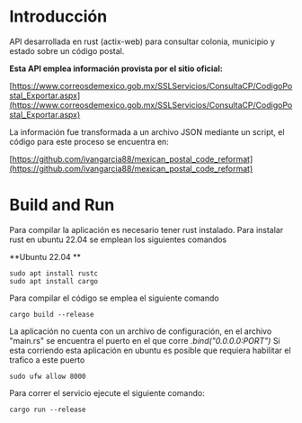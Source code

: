 # Introducción

API desarrollada en rust (actix-web) para consultar colonia, municipio y estado sobre un código postal.

**Esta API emplea información provista por el sitio oficial:**

[https://www.correosdemexico.gob.mx/SSLServicios/ConsultaCP/CodigoPostal_Exportar.aspx](https://www.correosdemexico.gob.mx/SSLServicios/ConsultaCP/CodigoPostal_Exportar.aspx)

La información fue transformada a un archivo JSON mediante un script, el código para este proceso se encuentra en: 

[https://github.com/ivangarcia88/mexican_postal_code_reformat](https://github.com/ivangarcia88/mexican_postal_code_reformat)

# Build and Run

Para compilar la aplicación es necesario tener rust instalado. 
Para instalar rust en ubuntu 22.04 se emplean los siguientes comandos

**Ubuntu 22.04 **

```plaintext
sudo apt install rustc
sudo apt install cargo
```
Para compilar el código se emplea el siguiente comando

```plaintext
cargo build --release
```
La aplicación no cuenta con un archivo de configuración, en el archivo "main.rs" se encuentra el puerto en el que corre _.bind("0.0.0.0:PORT")_
Si esta corriendo esta aplicación en ubuntu es posible que requiera habilitar el trafico a este puerto

```plaintext
sudo ufw allow 8000
```
Para correr el servicio ejecute el siguiente comando:

```plaintext
cargo run --release
```

